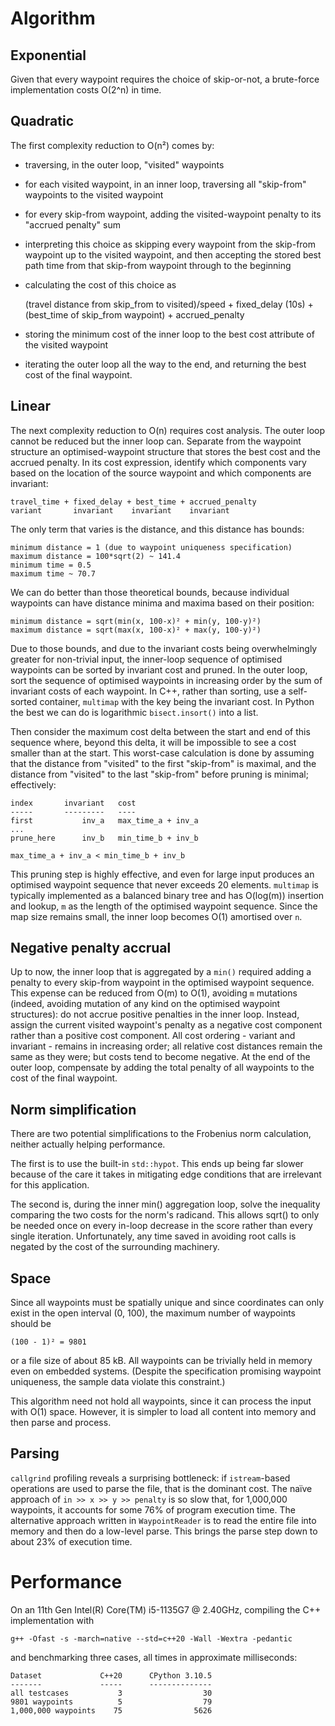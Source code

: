 Algorithm
=========

Exponential
-----------

Given that every waypoint requires the choice of skip-or-not, a brute-force implementation costs O(2^n) in time.

Quadratic
---------

The first complexity reduction to O(n²) comes by:

- traversing, in the outer loop, "visited" waypoints
- for each visited waypoint, in an inner loop, traversing all "skip-from" waypoints to the visited waypoint
- for every skip-from waypoint, adding the visited-waypoint penalty to its "accrued penalty" sum
- interpreting this choice as skipping every waypoint from the skip-from waypoint up to the visited waypoint, and then 
  accepting the stored best path time from that skip-from waypoint through to the beginning
- calculating the cost of this choice as

    (travel distance from skip_from to visited)/speed + fixed_delay (10s) + (best_time of skip_from waypoint) + accrued_penalty

- storing the minimum cost of the inner loop to the best cost attribute of the visited waypoint
- iterating the outer loop all the way to the end, and returning the best cost of the final waypoint.

Linear
------

The next complexity reduction to O(n) requires cost analysis. The outer loop cannot be reduced but the inner loop can. 
Separate from the waypoint structure an optimised-waypoint structure that stores the best cost and the accrued penalty.
In its cost expression, identify which components vary based on the location of the source waypoint and which components
are invariant:

    travel_time + fixed_delay + best_time + accrued_penalty
    variant       invariant    invariant    invariant

The only term that varies is the distance, and this distance has bounds:

    minimum distance = 1 (due to waypoint uniqueness specification)
    maximum distance = 100*sqrt(2) ~ 141.4
    minimum time = 0.5
    maximum time ~ 70.7

We can do better than those theoretical bounds, because individual waypoints can have distance minima and maxima based
on their position:

    minimum distance = sqrt(min(x, 100-x)² + min(y, 100-y)²)
    maximum distance = sqrt(max(x, 100-x)² + max(y, 100-y)²)

Due to those bounds, and due to the invariant costs being overwhelmingly greater for non-trivial input, the inner-loop
sequence of optimised waypoints can be sorted by invariant cost and pruned. In the outer loop, sort the sequence of
optimised waypoints in increasing order by the sum of invariant costs of each waypoint. In C++, rather than sorting, use
a self-sorted container, `multimap` with the key being the invariant cost. In Python the best we can do is logarithmic 
`bisect.insort()` into a list.

Then consider the maximum cost delta between the start and end of this sequence where, beyond this delta, it will be 
impossible to see a cost smaller than at the start. This worst-case calculation is done by assuming that the distance 
from "visited" to the first "skip-from" is maximal, and the distance from "visited" to the last "skip-from" before 
pruning is minimal; effectively:

    index       invariant   cost
    -----       ---------   ----
    first           inv_a   max_time_a + inv_a
    ...
    prune_here      inv_b   min_time_b + inv_b

    max_time_a + inv_a < min_time_b + inv_b

This pruning step is highly effective, and even for large input produces an optimised waypoint sequence that never
exceeds 20 elements. `multimap` is typically implemented as a balanced binary tree and has O(log(m)) insertion and
lookup, `m` as the length of the optimised waypoint sequence. Since the map size remains small, the inner loop becomes
O(1) amortised over `n`.

Negative penalty accrual
------------------------

Up to now, the inner loop that is aggregated by a `min()` required adding a penalty to every skip-from waypoint in the
optimised waypoint sequence. This expense can be reduced from O(m) to O(1), avoiding `m` mutations (indeed, avoiding
mutation of any kind on the optimised waypoint structures): do not accrue positive penalties in the inner loop. Instead,
assign the current visited waypoint's penalty as a negative cost component rather than a positive cost component. All
cost ordering - variant and invariant - remains in increasing order; all relative cost distances remain the same as they
were; but costs tend to become negative. At the end of the outer loop, compensate by adding the total penalty of all
waypoints to the cost of the final waypoint.

Norm simplification
-------------------

There are two potential simplifications to the Frobenius norm calculation, neither actually helping performance.

The first is to use the built-in `std::hypot`. This ends up being far slower because of the care it takes in mitigating
edge conditions that are irrelevant for this application.

The second is, during the inner min() aggregation loop, solve the inequality comparing the two costs for the norm's
radicand. This allows sqrt() to only be needed once on every in-loop decrease in the score rather than every single
iteration. Unfortunately, any time saved in avoiding root calls is negated by the cost of the surrounding machinery.

Space
-----

Since all waypoints must be spatially unique and since coordinates can only exist in the open interval (0, 100), the
maximum number of waypoints should be

    (100 - 1)² = 9801

or a file size of about 85 kB. All waypoints can be trivially held in memory even on embedded systems. (Despite the
specification promising waypoint uniqueness, the sample data violate this constraint.)

This algorithm need not hold all waypoints, since it can process the input with O(1) space. However, it is simpler to
load all content into memory and then parse and process.

Parsing
-------

`callgrind` profiling reveals a surprising bottleneck: if `istream`-based operations are used to parse the file, that is
the dominant cost. The naïve approach of `in >> x >> y >> penalty` is so slow that, for 1,000,000 waypoints, it accounts
for some 76% of program execution time. The alternative approach written in `WaypointReader` is to read the entire file
into memory and then do a low-level parse. This brings the parse step down to about 23% of execution time.

Performance
===========

On an 11th Gen Intel(R) Core(TM) i5-1135G7 @ 2.40GHz, compiling the C++ implementation with

    g++ -Ofast -s -march=native --std=c++20 -Wall -Wextra -pedantic

and benchmarking three cases, all times in approximate milliseconds:

    Dataset             C++20      CPython 3.10.5
    -------             -----      --------------
    all testcases           3                  30
    9801 waypoints          5                  79
    1,000,000 waypoints    75                5626
